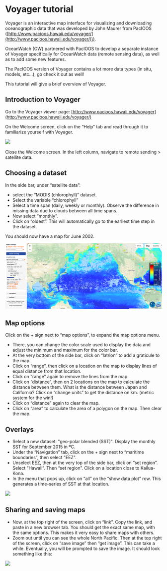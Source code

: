 # Voyager tutorial

Voyager is an interactive map interface for visualizing and downloading oceanographic data that was developed by John Maurer from PacIOOS \([http://www.pacioos.hawaii.edu/voyager/](http://www.pacioos.hawaii.edu/voyager/)\). 

OceanWatch \(OW\) partnered with PacIOOS to develop a separate instance of Voyager specifically for OceanWatch data \(remote sensing data\), as well as to add some new features. 

The PacIOOS version of Voyager contains a lot more data types \(in situ, models, etc…\), go check it out as well! 

This tutorial will give a brief overview of Voyager. 

## Introduction to Voyager

Go to the Voyager viewer page: [http://www.pacioos.hawaii.edu/voyager](http://www.pacioos.hawaii.edu/voyager/) 

On the Welcome screen, click on the “Help” tab and read through it to familiarize yourself with Voyager.

![](../.gitbook/assets/image%20%28165%29.png)

Close the Welcome screen. In the left column, navigate to remote sending &gt; satellite data.

## Choosing a dataset

In the side bar, under “satellite data”:

* select the “MODIS \(chlorophyll\)” dataset.
* Select the variable “chlorophyll”
* Select a time span \(daily, weekly or monthly\).  Observe the difference in missing data due to clouds between all time spans. 
* Now select “monthly”. 
* Click on “oldest”.  This will automatically go to the earliest time step in the dataset. 

You should now have a map for June 2002.

![](../.gitbook/assets/image%20%2826%29%20%281%29.png)

## Map options

Click on the + sign next to “map options”, to expand the map options menu.

* There, you can change the color scale used to display the data and adjust the minimum and maximum for the color bar.
* At the very bottom of the side bar, click on “lat/lon” to add a graticule to the map.
* Click on “range”, then click on a location on the map to display lines of equal distance from that location. 
* Click on “range” again to remove the lines from the map.
* Click on “distance”, then on 2 locations on the map to calculate the distance between them.  What is the distance between Japan and California? Click on “change units” to get the distance on km. \(metric system for the win!\) 
* Click on “distance” again to clear the map.
* Click on “area” to calculate the area of a polygon on the map. Then clear the map.

## Overlays

* Select a new dataset: "geo-polar blended \(SST\)". Display the monthly SST for September 2015 in ºC.
* Under the “Navigation” tab, click on the + sign next to “maritime boundaries”, then select "EEZ".
* Unselect EEZ, then at the very top of the side bar, click on “set region”. Select “Hawaii”. Then “set region”. Click on a location close to Kailua-Kona. 
* In the menu that pops up, click on “all” on the “show data plot” row. This generates a time-series of SST at that location.

![](../.gitbook/assets/image%20%2822%29%20%281%29.png)

## Sharing and saving maps

* Now, at the top right of the screen, click on “link”. Copy the link, and paste in a new browser tab.  You should get the exact same map, with the same options. This makes it very easy to share maps with others. 
* Zoom out until you can see the whole North Pacific. Then at the top right of the screen, click on “save image” then “get image”. This can take a while. Eventually, you will be prompted to save the image. It should look something like this:

![](../.gitbook/assets/image%20%2889%29.png)

